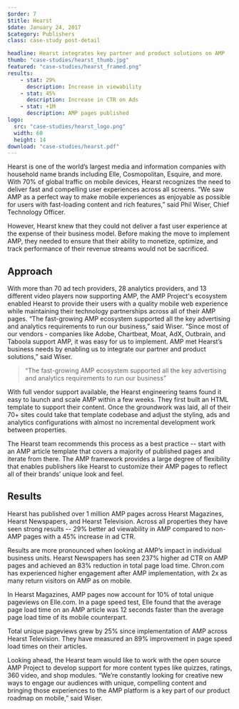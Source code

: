 ```yaml
---
$order: 7
$title: Hearst
$date: January 24, 2017
$category: Publishers
class: case-study post-detail

headline: Hearst integrates key partner and product solutions on AMP
thumb: "case-studies/hearst_thumb.jpg"
featured: "case-studies/hearst_framed.png"
results:
    - stat: 29%
      description: Increase in viewability
    - stat: 45%
      description: Increase in CTR on Ads
    - stat: +1M
      description: AMP pages published
logo:
  src: "case-studies/hearst_logo.png"
  width: 60
  height: 14
download: "case-studies/hearst.pdf"
---
```


<div class="img-right">
    <amp-img width="800" height="1371" layout="responsive" src="/static/img/case-studies/hearst_framed.png"></amp-img>
</div>

Hearst is one of the world’s largest media and information companies with household name brands including Elle, Cosmopolitan, Esquire, and more. With 70% of global traffic on mobile devices, Hearst recognizes the need to deliver fast and compelling user experiences across all screens. “We saw AMP as a perfect way to make mobile experiences as enjoyable as possible for users with fast-loading content and rich features,” said Phil Wiser, Chief Technology Officer.

However, Hearst knew that they could not deliver a fast user experience at the expense of their business model. Before making the move to implement AMP, they needed to ensure that their ability to monetize, optimize, and track performance of their revenue streams would not be sacrificed.

## Approach

With more than 70 ad tech providers, 28 analytics providers, and 13 different video players now supporting AMP, the AMP Project's ecosystem enabled Hearst to provide their users with a quality mobile web experience while maintaining their technology partnerships across all of their AMP pages. “The fast-growing AMP ecosystem supported all the key advertising and analytics requirements to run our business,” said Wiser. “Since most of our vendors - companies like Adobe, Chartbeat, Moat, AdX, Outbrain, and Taboola support AMP, it was easy for us to implement. AMP met Hearst’s business needs by enabling us to integrate our partner and product solutions,” said Wiser.

> “The fast-growing AMP ecosystem supported all the key advertising and analytics requirements to run our business”

With full vendor support available, the Hearst engineering teams found it easy to launch and scale AMP within a few weeks. They first built an HTML template to support their content. Once the groundwork was laid, all of their 70+ sites could take that template codebase and adjust the styling, ads and analytics configurations with almost no incremental development work between properties.

The Hearst team recommends this process as a best practice -- start with an AMP article template that covers a majority of published pages and iterate from there. The AMP framework provides a large degree of flexibility that enables publishers like Hearst to customize their AMP pages to reflect all of their brands’ unique look and feel.

## Results

<div class="img-left">
    <amp-img width="800" height="1371" layout="responsive" src="/static/img/case-studies/hearst_framed2.png"></amp-img>
</div>

Hearst has published over 1 million AMP pages across Hearst Magazines, Hearst Newspapers, and Hearst Television. Across all properties they have seen strong results -- 29% better ad viewability in AMP compared to non-AMP pages with a 45% increase in ad CTR.

Results are more pronounced when looking at AMP’s impact in individual business units. Hearst Newspapers has seen 237% higher ad CTR on AMP pages and achieved an 83% reduction in total page load time. Chron.com has experienced higher engagement after AMP implementation, with 2x as many return visitors on AMP as on mobile.

In Hearst Magazines, AMP pages now account for 10% of total unique pageviews on Elle.com. In a page speed test, Elle found that the average page load time on an AMP article was 12 seconds faster than the average page load time of its mobile counterpart.

Total unique pageviews grew by 25% since implementation of AMP across Hearst Television. They have measured an 89% improvement in page speed load times on their articles.

Looking ahead, the Hearst team would like to work with the open source AMP Project to develop support for more content types like quizzes, ratings, 360 video, and shop modules. “We’re constantly looking for creative new ways to engage our audiences with unique, compelling content and bringing those experiences to the AMP platform is a key part of our product roadmap on mobile,” said Wiser.
